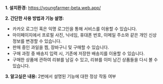 __1. 설치환경:__ https://youngfarmer-beta.web.app/


__2. 간단한 사용 방법과 기능 설명:__ 
   * 카카오 로그인 혹은 익명 로그인을 통해 서비스를 이용할 수 있습니다.
   * 마이페이지에서 프로필 사진, 닉네임, 휴대폰 번호, 이메일 주소와 같은 개인 신상 정보를 변경할 수 있습니다.
   * 판매 중인 과일을 찜, 장바구니 및 구매할 수 있습니다. 
   * 구매 과정 중 배송지 입력 시, 기존에 저장한 배송지를 이용할 수 있습니다.
   * 구매한 상품에 관하여 리뷰를 남길 수 있고, 리뷰를 이미 남긴 상품들을 다시 볼 수 있습니다.


__3. 알고싶은 내용:__ 2번에서 설명된 기능에 대한 정상 작동 여부
